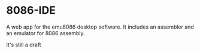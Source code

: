 # 8086-IDE
A web app for the emu8086 desktop software. It includes an assembler and an emulator for 8086 assembly.

It's still a draft
